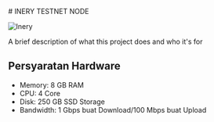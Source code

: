 <p style="font-size:14px" align="left">
# INERY TESTNET NODE
</p>

![Inery](https://user-images.githubusercontent.com/65535542/191928956-e06ca9cd-a640-4553-aeb4-ac9706a3b810.png#/)


A brief description of what this project does and who it's for


## Persyaratan Hardware

- Memory: 8 GB RAM
- CPU: 4 Core
- Disk: 250 GB SSD Storage
- Bandwidth: 1 Gbps buat Download/100 Mbps buat Upload
